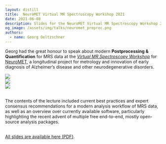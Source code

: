 ```yaml
---
layout: distill
title:  NeuroMET Virtual MR Spectroscopy Workshop 2021
date: 2021-06-08
description: Slides for the NeuroMET Virtual MR Spectroscopy Workshop 2021.
og_image: /assets/img/talks/neuromet_preproc.png
authors:
  - name: Georg Oeltzschner
---
```


Georg had the great honour to speak about modern **Postprocessing & Quantification** for MRS data at the [*Virtual MR Spectroscopy Workshop*](https://www.lgcgroup.com/media/2494/neuromet_mrs-workshop_secondannouncement.pdf) for [NeuroMET](https://www.lgcgroup.com/our-programmes/empir-neuromet/neuromet-landing-page/), a longitudinal project for metrology and innovation of early diagnosis of Alzheimer‘s disease and other neurodegenerative disorders.

<div class="row mt-3">
    <div class="col-sm mt-3 mt-md-0">
        <img class="img-fluid rounded z-depth-1" src="{{ site.baseurl }}/assets/img/talks/neuromet_preproc.png" data-zoomable>
    </div>
    <div class="col-sm mt-3 mt-md-0">
        <img class="img-fluid rounded z-depth-1" src="{{ site.baseurl }}/assets/img/talks/neuromet_qa.png" data-zoomable>
    </div>
    <div class="col-sm mt-3 mt-md-0">
        <img class="img-fluid rounded z-depth-1" src="{{ site.baseurl }}/assets/img/talks/neuromet_software.png" data-zoomable>
    </div>
</div>

<br>

The contents of the lecture included current best practices and expert consensus recommendations for a modern analysis workflow of MRS data, as well as an overview over currently available software, particularly highlighting the recent advent of multiple free end-to-end, mostly open-source analysis packages.

<br>
<a href="{{ site.baseurl }}/assets/pdf/talks/Oeltzschner_NeuroMET2021.pdf" target="_blank" title="NeuroMET 2021 Oeltzschner"><i class="fas fa-file-pdf" aria-hidden="true"></i> All slides are available here (PDF)</a>.
